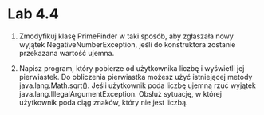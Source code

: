 # Lab 4.4

1. Zmodyfikuj klasę PrimeFinder w taki sposób, aby zgłaszała nowy wyjątek NegativeNumberException, jeśli do konstruktora zostanie przekazana wartość ujemna.

2. Napisz program, który pobierze od użytkownika liczbę i wyświetli jej pierwiastek. Do obliczenia pierwiastka możesz użyć istniejącej metody java.lang.Math.sqrt(). Jeśli użytkownik poda liczbę ujemną rzuć wyjątek java.lang.IllegalArgumentException. Obsłuż sytuację, w której użytkownik poda ciąg znaków, który nie jest liczbą.

